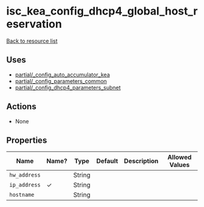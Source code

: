 # isc_kea_config_dhcp4_global_host_reservation

[Back to resource list](../README.md#resources)

## Uses

- [partial/_config_auto_accumulator_kea](partial/isc_kea__config_auto_accumulator_kea.md)
- [partial/_config_parameters_common](partial/isc_kea__config_parameters_common.md)
- [partial/_config_dhcp4_parameters_subnet](partial/isc_kea__config_dhcp4_parameters_subnet.md)

## Actions

- None

## Properties

| Name         | Name? | Type   | Default | Description | Allowed Values |
| ------------ | ----- | ------ | ------- | ----------- | -------------- |
| `hw_address` |       | String |         |             |                |
| `ip_address` | ✓     | String |         |             |                |
| `hostname`   |       | String |         |             |                |
